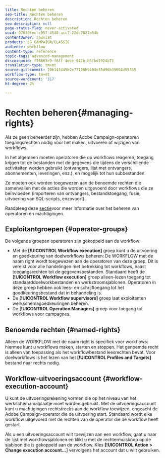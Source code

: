 ```yaml
---
title: Rechten beheren
seo-title: Rechten beheren
description: Rechten beheren
seo-description: null
page-status-flag: never-activated
uuid: 07039fec-c957-4548-acc7-22dc7827a54b
contentOwner: sauviat
products: SG_CAMPAIGN/CLASSIC
audience: workflow
content-type: reference
topic-tags: advanced-management
discoiquuid: f78603e9-f6ff-4ebe-941b-b3fbd1924b71
translation-type: tm+mt
source-git-commit: 70b143445b2e77128b9404e35d96b39694d55335
workflow-type: tm+mt
source-wordcount: '317'
ht-degree: 2%

---
```



# Rechten beheren{#managing-rights}

Als ze geen beheerder zijn, hebben Adobe Campaign-operatoren toegangsrechten nodig voor het maken, uitvoeren of wijzigen van workflows.

In het algemeen moeten operatoren die op workflows reageren, toegang krijgen tot de bestanden met de gegevens die tijdens de verschillende activiteiten worden gebruikt (ontvangers, lijst met ontvangers, abonnementen, leveringen, enz.), en mogelijk tot hun subbestanden.

Ze moeten ook worden toegewezen aan de benoemde rechten die samenvallen met de acties die worden uitgevoerd door workflows die ze beïnvloeden (importeren van ontvangers, bestandstoegang, fusie, uitvoering van SQL-scripts, enzovoort).

Raadpleeg deze [sectie](../../platform/using/access-management.md)voor meer informatie over het beheren van operatoren en machtigingen.

## Exploitantgroepen {#operator-groups}

De volgende groepen operatoren zijn gekoppeld aan de workflow:

* Met de **[!UICONTROL Workflow execution]** groep kunt u de uitvoering en goedkeuring van doelworkflows beheren: De WORKFLOW met de naam right wordt toegewezen aan de operatoren van deze groep. Dit is vereist voor alle handelingen met betrekking tot workflows, naast toegangsrechten tot de gegevensbestanden. Standaard heeft de **[!UICONTROL Workflow execution]** groep alleen-lezen toegang tot standaarddoelworkbestanden en werkstroomsjablonen. Operatoren in deze groep hebben ook lees- en schrijftoegang tot het goedkeuringsbestand dat in behandeling is.
* De **[!UICONTROL Workflow supervisors]** groep laat exploitanten werkschemagoedkeuringen beheren.
* De **[!UICONTROL Operation Managers]** groep voor toegang tot workflows voor campagnes.

## Benoemde rechten {#named-rights}

Alleen de WORKFLOW met de naam right is specifiek voor workflows: hiermee kunt u workflows maken, starten en stoppen. Het genoemde recht is alleen van toepassing als het workflowbestand leesrechten bevat. Voor doelworkflows is het lezen van het **[!UICONTROL Profiles and Targets]** bestand naar rechts nodig.

## Workflow-uitvoeringsaccount {#workflow-execution-account}

U kunt de uitvoeringsrekening vormen die op het niveau van het werkschemamalplaatje moet worden gebruikt. Met de uitvoeringsaccount kunt u machtigingen rechtstreeks aan de workflow toewijzen, ongeacht de Adobe Campaign-operator die de uitvoering start. Standaard wordt elke workflow uitgevoerd met de rechten van de operator die de workflow heeft gestart.

Als u een uitvoeringsaccount wilt toewijzen aan een workflow, gaat u naar de lijst met workflowsjablonen en klikt u met de rechtermuisknop op de sjabloon die is gekoppeld aan de workflow. Kies **[!UICONTROL Action > Change execution account...]** vervolgens het account dat u wilt gebruiken.
